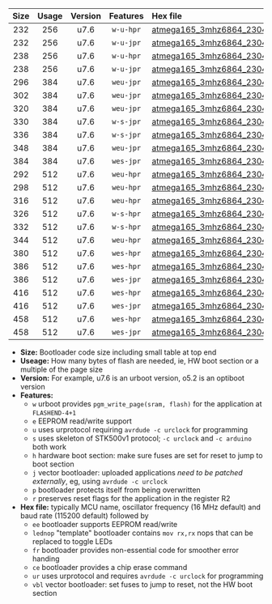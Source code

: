 |Size|Usage|Version|Features|Hex file|
|:-:|:-:|:-:|:-:|:--|
|232|256|u7.6|`w-u-hpr`|[atmega165_3mhz6864_230400bps_ur.hex](https://raw.githubusercontent.com/stefanrueger/urboot/main//atmega165_3mhz6864_230400bps_ur.hex)|
|232|256|u7.6|`w-u-jpr`|[atmega165_3mhz6864_230400bps_ur_vbl.hex](https://raw.githubusercontent.com/stefanrueger/urboot/main//atmega165_3mhz6864_230400bps_ur_vbl.hex)|
|238|256|u7.6|`w-u-hpr`|[atmega165_3mhz6864_230400bps_lednop_ur.hex](https://raw.githubusercontent.com/stefanrueger/urboot/main//atmega165_3mhz6864_230400bps_lednop_ur.hex)|
|238|256|u7.6|`w-u-jpr`|[atmega165_3mhz6864_230400bps_lednop_ur_vbl.hex](https://raw.githubusercontent.com/stefanrueger/urboot/main//atmega165_3mhz6864_230400bps_lednop_ur_vbl.hex)|
|296|384|u7.6|`weu-jpr`|[atmega165_3mhz6864_230400bps_ee_ur_vbl.hex](https://raw.githubusercontent.com/stefanrueger/urboot/main//atmega165_3mhz6864_230400bps_ee_ur_vbl.hex)|
|302|384|u7.6|`weu-jpr`|[atmega165_3mhz6864_230400bps_ee_lednop_ur_vbl.hex](https://raw.githubusercontent.com/stefanrueger/urboot/main//atmega165_3mhz6864_230400bps_ee_lednop_ur_vbl.hex)|
|320|384|u7.6|`weu-jpr`|[atmega165_3mhz6864_230400bps_ee_lednop_fr_ur_vbl.hex](https://raw.githubusercontent.com/stefanrueger/urboot/main//atmega165_3mhz6864_230400bps_ee_lednop_fr_ur_vbl.hex)|
|330|384|u7.6|`w-s-jpr`|[atmega165_3mhz6864_230400bps_vbl.hex](https://raw.githubusercontent.com/stefanrueger/urboot/main//atmega165_3mhz6864_230400bps_vbl.hex)|
|336|384|u7.6|`w-s-jpr`|[atmega165_3mhz6864_230400bps_lednop_vbl.hex](https://raw.githubusercontent.com/stefanrueger/urboot/main//atmega165_3mhz6864_230400bps_lednop_vbl.hex)|
|348|384|u7.6|`weu-jpr`|[atmega165_3mhz6864_230400bps_ee_lednop_fr_ce_ur_vbl.hex](https://raw.githubusercontent.com/stefanrueger/urboot/main//atmega165_3mhz6864_230400bps_ee_lednop_fr_ce_ur_vbl.hex)|
|384|384|u7.6|`wes-jpr`|[atmega165_3mhz6864_230400bps_ee_vbl.hex](https://raw.githubusercontent.com/stefanrueger/urboot/main//atmega165_3mhz6864_230400bps_ee_vbl.hex)|
|292|512|u7.6|`weu-hpr`|[atmega165_3mhz6864_230400bps_ee_ur.hex](https://raw.githubusercontent.com/stefanrueger/urboot/main//atmega165_3mhz6864_230400bps_ee_ur.hex)|
|298|512|u7.6|`weu-hpr`|[atmega165_3mhz6864_230400bps_ee_lednop_ur.hex](https://raw.githubusercontent.com/stefanrueger/urboot/main//atmega165_3mhz6864_230400bps_ee_lednop_ur.hex)|
|316|512|u7.6|`weu-hpr`|[atmega165_3mhz6864_230400bps_ee_lednop_fr_ur.hex](https://raw.githubusercontent.com/stefanrueger/urboot/main//atmega165_3mhz6864_230400bps_ee_lednop_fr_ur.hex)|
|326|512|u7.6|`w-s-hpr`|[atmega165_3mhz6864_230400bps.hex](https://raw.githubusercontent.com/stefanrueger/urboot/main//atmega165_3mhz6864_230400bps.hex)|
|332|512|u7.6|`w-s-hpr`|[atmega165_3mhz6864_230400bps_lednop.hex](https://raw.githubusercontent.com/stefanrueger/urboot/main//atmega165_3mhz6864_230400bps_lednop.hex)|
|344|512|u7.6|`weu-hpr`|[atmega165_3mhz6864_230400bps_ee_lednop_fr_ce_ur.hex](https://raw.githubusercontent.com/stefanrueger/urboot/main//atmega165_3mhz6864_230400bps_ee_lednop_fr_ce_ur.hex)|
|380|512|u7.6|`wes-hpr`|[atmega165_3mhz6864_230400bps_ee.hex](https://raw.githubusercontent.com/stefanrueger/urboot/main//atmega165_3mhz6864_230400bps_ee.hex)|
|386|512|u7.6|`wes-hpr`|[atmega165_3mhz6864_230400bps_ee_lednop.hex](https://raw.githubusercontent.com/stefanrueger/urboot/main//atmega165_3mhz6864_230400bps_ee_lednop.hex)|
|386|512|u7.6|`wes-jpr`|[atmega165_3mhz6864_230400bps_ee_lednop_vbl.hex](https://raw.githubusercontent.com/stefanrueger/urboot/main//atmega165_3mhz6864_230400bps_ee_lednop_vbl.hex)|
|416|512|u7.6|`wes-hpr`|[atmega165_3mhz6864_230400bps_ee_lednop_fr.hex](https://raw.githubusercontent.com/stefanrueger/urboot/main//atmega165_3mhz6864_230400bps_ee_lednop_fr.hex)|
|416|512|u7.6|`wes-jpr`|[atmega165_3mhz6864_230400bps_ee_lednop_fr_vbl.hex](https://raw.githubusercontent.com/stefanrueger/urboot/main//atmega165_3mhz6864_230400bps_ee_lednop_fr_vbl.hex)|
|458|512|u7.6|`wes-hpr`|[atmega165_3mhz6864_230400bps_ee_lednop_fr_ce.hex](https://raw.githubusercontent.com/stefanrueger/urboot/main//atmega165_3mhz6864_230400bps_ee_lednop_fr_ce.hex)|
|458|512|u7.6|`wes-jpr`|[atmega165_3mhz6864_230400bps_ee_lednop_fr_ce_vbl.hex](https://raw.githubusercontent.com/stefanrueger/urboot/main//atmega165_3mhz6864_230400bps_ee_lednop_fr_ce_vbl.hex)|

- **Size:** Bootloader code size including small table at top end
- **Useage:** How many bytes of flash are needed, ie, HW boot section or a multiple of the page size
- **Version:** For example, u7.6 is an urboot version, o5.2 is an optiboot version
- **Features:**
  + `w` urboot provides `pgm_write_page(sram, flash)` for the application at `FLASHEND-4+1`
  + `e` EEPROM read/write support
  + `u` uses urprotocol requiring `avrdude -c urclock` for programming
  + `s` uses skeleton of STK500v1 protocol; `-c urclock` and `-c arduino` both work
  + `h` hardware boot section: make sure fuses are set for reset to jump to boot section
  + `j` vector bootloader: uploaded applications *need to be patched externally*, eg, using `avrdude -c urclock`
  + `p` bootloader protects itself from being overwritten
  + `r` preserves reset flags for the application in the register R2
- **Hex file:** typically MCU name, oscillator frequency (16 MHz default) and baud rate (115200 default) followed by
  + `ee` bootloader supports EEPROM read/write
  + `lednop` "template" bootloader contains `mov rx,rx` nops that can be replaced to toggle LEDs
  + `fr` bootloader provides non-essential code for smoother error handing
  + `ce` bootloader provides a chip erase command
  + `ur` uses urprotocol and requires `avrdude -c urclock` for programming
  + `vbl` vector bootloader: set fuses to jump to reset, not the HW boot section

